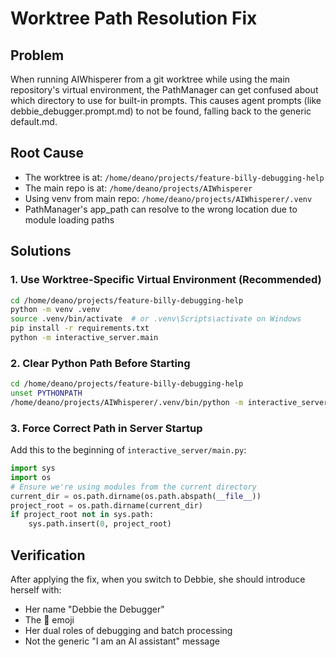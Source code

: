 # Worktree Path Resolution Fix

## Problem
When running AIWhisperer from a git worktree while using the main repository's virtual environment, the PathManager can get confused about which directory to use for built-in prompts. This causes agent prompts (like debbie_debugger.prompt.md) to not be found, falling back to the generic default.md.

## Root Cause
- The worktree is at: `/home/deano/projects/feature-billy-debugging-help`
- The main repo is at: `/home/deano/projects/AIWhisperer`
- Using venv from main repo: `/home/deano/projects/AIWhisperer/.venv`
- PathManager's app_path can resolve to the wrong location due to module loading paths

## Solutions

### 1. Use Worktree-Specific Virtual Environment (Recommended)
```bash
cd /home/deano/projects/feature-billy-debugging-help
python -m venv .venv
source .venv/bin/activate  # or .venv\Scripts\activate on Windows
pip install -r requirements.txt
python -m interactive_server.main
```

### 2. Clear Python Path Before Starting
```bash
cd /home/deano/projects/feature-billy-debugging-help
unset PYTHONPATH
/home/deano/projects/AIWhisperer/.venv/bin/python -m interactive_server.main
```

### 3. Force Correct Path in Server Startup
Add this to the beginning of `interactive_server/main.py`:
```python
import sys
import os
# Ensure we're using modules from the current directory
current_dir = os.path.dirname(os.path.abspath(__file__))
project_root = os.path.dirname(current_dir)
if project_root not in sys.path:
    sys.path.insert(0, project_root)
```

## Verification
After applying the fix, when you switch to Debbie, she should introduce herself with:
- Her name "Debbie the Debugger"
- The 🐛 emoji
- Her dual roles of debugging and batch processing
- Not the generic "I am an AI assistant" message